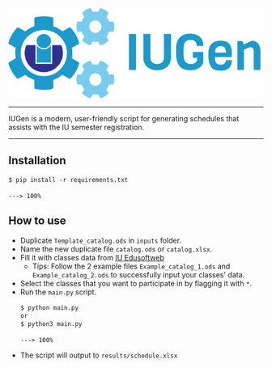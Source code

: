 <p style="text-align: center">
    <img src="assets/Banner@1x.png" alt="IUGen Banner and Logo">
</p>

---

IUGen is a modern, user-friendly script for generating schedules that assists with the IU semester registration.

---
## Installation

```console
$ pip install -r requirements.txt

---> 100%
```

## How to use
+ Duplicate `Template_catalog.ods` in `inputs` folder.
+ Name the new duplicate file `catalog.ods` or `catalog.xlsx`.
+ Fill it with classes data from [IU Edusoftweb](https://edusoftweb.hcmiu.edu.vn/)
  + Tips: Follow the 2 example files `Example_catalog_1.ods` and `Example_catalog_2.ods` to successfully input your classes' data.
+ Select the classes that you want to participate in by flagging it with `*`.
+ Run the `main.py` script.
  ```console
  $ python main.py
  or
  $ python3 main.py
  
  ---> 100%
  ```
+ The script will output to `results/schedule.xlsx`




